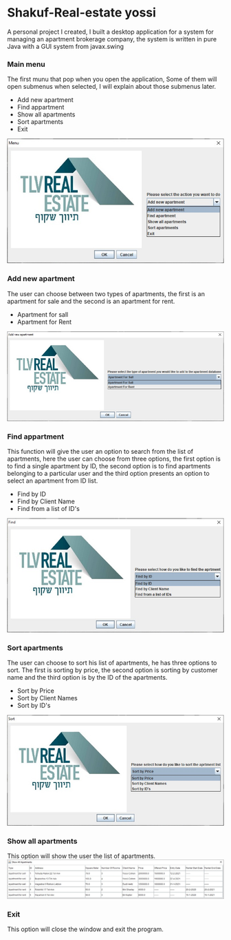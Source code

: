 # Shakuf-Real-estate yossi
A personal project I created, I built a desktop application for a system for managing an apartment brokerage company, the system is written in pure Java with a GUI system from javax.swing
<h3>Main menu</h3>
The first munu that pop when you open the application, Some of them will open submenus when selected, I will explain about those submenus later.
<ul>
  <li>Add new apartment</li>
  <li>Find appartment</li>
  <li>Show all apartments</li>
  <li>Sort apartments</li>
  <li>Exit</li>
</ul>
<img src="readme_images/main_menu.jpeg">

<h3>Add new apartment</h3>
The user can choose between two types of apartments, the first is an apartment for sale and the second is an apartment for rent.
<ul>
  <li>Apartment for sall</li>
  <li>Apartment for Rent</li>
</ul>
<img src="readme_images/add_apa.jpeg">

<h3>Find appartment</h3>
This function will give the user an option to search from the list of apartments, here the user can choose from three options, the first option is to find a single apartment by ID, the second option is to find apartments belonging to a particular user and the third option presents an option to select an apartment from ID list.
<ul>
  <li>Find by ID</li>
  <li>Find by Client Name</li>
  <li>Find from a list of ID's</li>
</ul>
<img src="readme_images/search.jpeg">

<h3>Sort apartments</h3>
The user can choose to sort his list of apartments, he has three options to sort. The first is sorting by price, the second option is sorting by customer name and the third option is by the ID of the apartments.
<ul>
  <li>Sort by Price</li>
  <li>Sort by Client Names</li>
  <li>Sort by ID's</li>
</ul>
<img src="readme_images/sort.jpeg">

<h3>Show all apartments</h3>
This option will show the user the list of apartments.
<img src="readme_images/show.jpeg">

<h3>Exit</h3>
This option will close the window and exit the program.





